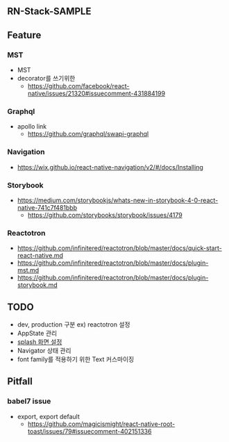 ## RN-Stack-SAMPLE

## Feature
### MST
- MST
- decorator를 쓰기위한
   - https://github.com/facebook/react-native/issues/21320#issuecomment-431884199

### Graphql
- apollo link
  - https://github.com/graphql/swapi-graphql

### Navigation
- https://wix.github.io/react-native-navigation/v2/#/docs/Installing

### Storybook
- https://medium.com/storybookjs/whats-new-in-storybook-4-0-react-native-741c7f481bbb
  - https://github.com/storybooks/storybook/issues/4179

### Reactotron
- https://github.com/infinitered/reactotron/blob/master/docs/quick-start-react-native.md
- https://github.com/infinitered/reactotron/blob/master/docs/plugin-mst.md
- https://github.com/infinitered/reactotron/blob/master/docs/plugin-storybook.md

## TODO
- dev, production 구분 ex) reactotron 설정
- AppState 관리
- [splash 화면 설정](https://github.com/crazycodeboy/react-native-splash-screen)
- Navigator 상태 관리
- font family를 적용하기 위한 Text 커스마이징

## Pitfall
### babel7 issue
- export, export default 
   - https://github.com/magicismight/react-native-root-toast/issues/79#issuecomment-402151336

